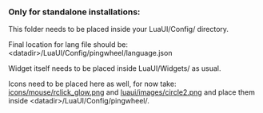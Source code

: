 ### Only for standalone installations:

This folder needs to be placed inside your LuaUI/Config/ directory.

Final location for lang file should be: \<datadir\>/LuaUI/Config/pingwheel/language.json

Widget itself needs to be placed inside LuaUI/Widgets/ as usual.

Icons need to be placed here as well, for now take: [icons/mouse/rclick_glow.png](/icons/mouse/rclick_glow.png) and [luaui/images/circle2.png](/luaui/images/circle2.png) and place them inside \<datadir\>/LuaUI/Config/pingwheel/.

